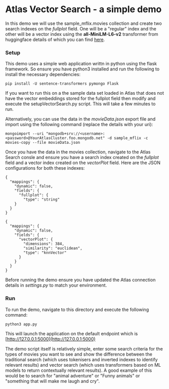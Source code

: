 
# Atlas Vector Search - a simple demo
In this demo we will use the sample_mflix.movies collection and create two search indexes on the *fullplot* field. One will be a "regular" index and the other will be a vector index using the **all-MiniLM-L6-v2** transformer from huggingface details of which you can find [here](https://huggingface.co/sentence-transformers/all-MiniLM-L6-v2).

### Setup
This demo uses a simple web application writtn in python using the flask framework. So ensure you have python3 installed and run the following to install the necessary dependencies:

`pip install -U sentence-transformers pymongo Flask`

If you want to run this on a the sample data set loaded in Atlas that does not have the vector embeddings stored for the fullplot field then modify and execute the setupVectorSearch.py script. This will take a few minutes to run.

Alternatively, you can use the data in the *movieData.json* export file and import using the following command (replace the details with your uri):

`mongoimport --uri "mongodb+srv://<username>:<password>@YourAtlasCluster.foo.mongodb.net" -d sample_mflix -c movies-copy --file movieData.json`

Once you have the data in the movies collection, navigate to the Atlas Search consle and ensure you have a search index created on the *fullplot* field and a vector index created on the *vectorPlot* field. Here are the JSON configurations for both these indexes:

```
{
  "mappings": {
    "dynamic": false,
    "fields": {
      "fullplot": {
        "type": "string"
    }
  }
}
```
```
{
  "mappings": {
    "dynamic": false,
    "fields": {
      "vectorPlot": {
        "dimensions": 384,
        "similarity": "euclidean",
        "type": "knnVector"
      }
    }
  }
}
```
Before running the demo ensure you have updated the Atlas connection details in *settings.py* to match your environment.

### Run
To run the demo, navigate to this directory and execute the following command:

`python3 app.py`

This will launch the application on the default endpoint which is [http://127.0.0.1:5000](http://127.0.0.1:5000)

The demo script itself is relatively simple, enter some search criteria for the types of movies you want to see and show the difference between the traditional search (which uses tokenisers and inverted indexes to identify relevant results) and vector search (which uses transformers based on ML models to return contextually relevant results). A good example of this would be to search for  "animal adventure" or "Funny animals" or "something that will make me laugh and cry".